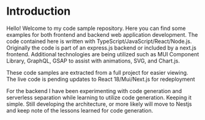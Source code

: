 # Introduction

Hello! Welcome to my code sample repository. Here you can find some examples for both frontend and backend web application development. The code contained here is written with TypeScript/JavaScript/React/Node.js. Originally the code is part of an express.js backend or included by a next.js frontend. Additional technologies are being utilized such as MUI Component Library, GraphQL, GSAP to assist with animations, SVG, and Chart.js. 

These code samples are extracted from a full project for easier viewing. The live code is pending updates to React 18/Mui/Next.js for redeployment

For the backend I have been experimenting with code generation and serverless separation while learning to utilize code generation. Keeping it simple. Still developing the architecture, or more likely will move to Nestjs and keep note of the lessons learned for code generation.